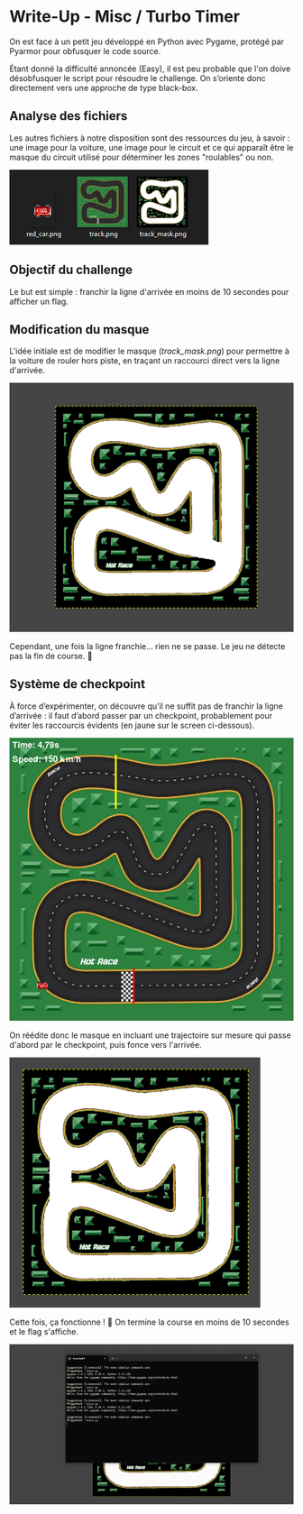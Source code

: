 # Write-Up - Misc / Turbo Timer

On est face à un petit jeu développé en Python avec Pygame, protégé par Pyarmor pour obfusquer le code source.

Étant donné la difficulté annoncée (Easy), il est peu probable que l'on doive désobfusquer le script pour résoudre le challenge. 
On s’oriente donc directement vers une approche de type black-box.

## Analyse des fichiers

Les autres fichiers à notre disposition sont des ressources du jeu, à savoir : une image pour la voiture, une image pour le circuit et ce qui apparaît être le masque du circuit utilisé pour déterminer les zones "roulables" ou non.

![assets-given](./wu/assets-given.png)

## Objectif du challenge

Le but est simple : franchir la ligne d'arrivée en moins de 10 secondes pour afficher un flag.

## Modification du masque

L'idée initiale est de modifier le masque (*track_mask.png*) pour permettre à la voiture de rouler hors piste, en traçant un raccourci direct vers la ligne d'arrivée.

![edited-mask-1](./wu/edited-mask-1.png)

Cependant, une fois la ligne franchie… rien ne se passe. Le jeu ne détecte pas la fin de course. 🤔

## Système de checkpoint

À force d’expérimenter, on découvre qu’il ne suffit pas de franchir la ligne d’arrivée : il faut d’abord passer par un checkpoint, probablement pour éviter les raccourcis évidents (en jaune sur le screen ci-dessous).

![checkpoint-location](./wu/checkpoint-location.png)

On réédite donc le masque en incluant une trajectoire sur mesure qui passe d'abord par le checkpoint, puis fonce vers l'arrivée.

![edited-mask-2](./wu/edited-mask-2.png)

Cette fois, ça fonctionne ! 🎉
On termine la course en moins de 10 secondes et le flag s'affiche.

![solved](./wu/solved-gif.gif)
